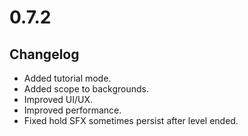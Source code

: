 # 0.7.2

## Changelog

-   Added tutorial mode.
-   Added scope to backgrounds.
-   Improved UI/UX.
-   Improved performance.
-   Fixed hold SFX sometimes persist after level ended.
